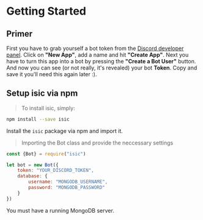 # Getting Started

## Primer

First you have to grab yourself a bot token from the [Discord developer panel](https://discordapp.com/developers/applications/me). Click on **"New App"**, add a name and hit **"Create App"**. Next you have to turn this app into a bot by pressing the **"Create a Bot User"** button. And now you can see (or not really, it's revealed) your bot **Token**. Copy and save it you'll need this again later :).

## Setup isic via npm

> To install isic, simply:

```bash
npm install --save isic
```
Install the ``isic`` package via npm and import it.

> Importing the Bot class and provide the neccessary settings

```js
const {Bot} = require("isic")

let bot = new Bot({
    token: "YOUR_DISCORD_TOKEN",
    database: {
        username: "MONGODB_USERNAME",
        password: "MONGODB_PASSWORD"
    }
})
```

<aside class="notice">
You must have a running MongoDB server.
</aside>
